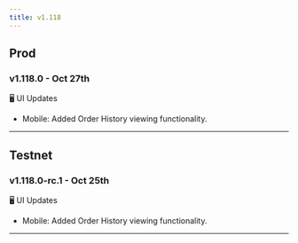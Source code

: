 ```yaml
---
title: v1.118
---
```

## Prod
### v1.118.0 - Oct 27th
🖥️ UI Updates
* Mobile: Added Order History viewing functionality.
---
## Testnet
### v1.118.0-rc.1 - Oct 25th
🖥️ UI Updates
* Mobile: Added Order History viewing functionality.
---
